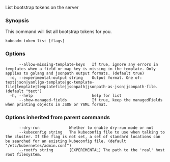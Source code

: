 
List bootstrap tokens on the server

### Synopsis


This command will list all bootstrap tokens for you.


```
kubeadm token list [flags]
```

### Options

```
      --allow-missing-template-keys   If true, ignore any errors in templates when a field or map key is missing in the template. Only applies to golang and jsonpath output formats. (default true)
  -o, --experimental-output string    Output format. One of: text|json|yaml|go-template|go-template-file|template|templatefile|jsonpath|jsonpath-as-json|jsonpath-file. (default "text")
  -h, --help                          help for list
      --show-managed-fields           If true, keep the managedFields when printing objects in JSON or YAML format.
```

### Options inherited from parent commands

```
      --dry-run             Whether to enable dry-run mode or not
      --kubeconfig string   The kubeconfig file to use when talking to the cluster. If the flag is not set, a set of standard locations can be searched for an existing kubeconfig file. (default "/etc/kubernetes/admin.conf")
      --rootfs string       [EXPERIMENTAL] The path to the 'real' host root filesystem.
```
